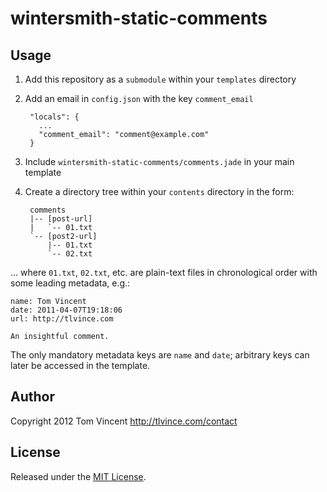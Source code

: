 # wintersmith-static-comments

## Usage

1. Add this repository as a `submodule` within your `templates` directory
2. Add an email in `config.json` with the key `comment_email`

        "locals": {
          ...
          "comment_email": "comment@example.com"
        }

3. Include `wintersmith-static-comments/comments.jade` in your main template
4. Create a directory tree within your `contents` directory in the form:

        comments
        |-- [post-url]
        |   `-- 01.txt
        `-- [post2-url]
            |-- 01.txt
            `-- 02.txt

... where `01.txt`, `02.txt`, etc. are plain-text files in chronological order
with some leading metadata, e.g.:

    name: Tom Vincent
    date: 2011-04-07T19:18:06
    url: http://tlvince.com

    An insightful comment.

The only mandatory metadata keys are `name` and `date`; arbitrary keys can
later be accessed in the template.

## Author

Copyright 2012 Tom Vincent <http://tlvince.com/contact>

## License

Released under the [MIT License][license].

  [license]: http://tlvince.mit-license.org/

